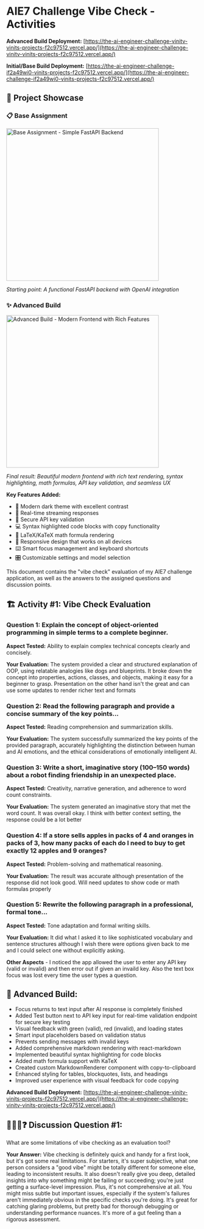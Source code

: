 # AIE7 Challenge Vibe Check - Activities

**Advanced Build Deployment:** [https://the-ai-engineer-challenge-vinitv-vinits-projects-f2c97512.vercel.app/](https://the-ai-engineer-challenge-vinitv-vinits-projects-f2c97512.vercel.app/)


**Initial/Base Build Deployment:** [https://the-ai-engineer-challenge-if2a49wi0-vinits-projects-f2c97512.vercel.app/](https://the-ai-engineer-challenge-if2a49wi0-vinits-projects-f2c97512.vercel.app/)


## 🚀 Project Showcase

### 📋 Base Assignment
<img src="images/before.png" alt="Base Assignment - Simple FastAPI Backend" width="400">

*Starting point: A functional FastAPI backend with OpenAI integration*

### ✨ Advanced Build  
<img src="images/after.png" alt="Advanced Build - Modern Frontend with Rich Features" width="400">

*Final result: Beautiful modern frontend with rich text rendering, syntax highlighting, math formulas, API key validation, and seamless UX*

**Key Features Added:**
- 🎨 Modern dark theme with excellent contrast
- 💬 Real-time streaming responses
- 🔐 Secure API key validation
- 💻 Syntax highlighted code blocks with copy functionality
- 🧮 LaTeX/KaTeX math formula rendering
- 📱 Responsive design that works on all devices
- ⌨️ Smart focus management and keyboard shortcuts
- 🎛️ Customizable settings and model selection


This document contains the "vibe check" evaluation of my AIE7 challenge application, as well as the answers to the assigned questions and discussion points.

## 🏗️ Activity #1: Vibe Check Evaluation


### Question 1: Explain the concept of object-oriented programming in simple terms to a complete beginner.

**Aspect Tested:** Ability to explain complex technical concepts clearly and concisely.

**Your Evaluation:** The system provided a clear and structured explanation of OOP, using relatable analogies like dogs and blueprints. It broke down the concept into properties, actions, classes, and objects, making it easy for a beginner to grasp.
Presentation on the other hand isn't the great and can use some updates to render richer text and formats

### Question 2: Read the following paragraph and provide a concise summary of the key points…

**Aspect Tested:** Reading comprehension and summarization skills.

**Your Evaluation:** The system successfully summarized the key points of the provided paragraph, accurately highlighting the distinction between human and AI emotions, and the ethical considerations of emotionally intelligent AI.


### Question 3: Write a short, imaginative story (100–150 words) about a robot finding friendship in an unexpected place.

**Aspect Tested:** Creativity, narrative generation, and adherence to word count constraints.

**Your Evaluation:** The system generated an imaginative story that met the word count. It was overall okay. I think with better context setting, the response could be a lot better

### Question 4: If a store sells apples in packs of 4 and oranges in packs of 3, how many packs of each do I need to buy to get exactly 12 apples and 9 oranges?

**Aspect Tested:** Problem-solving and mathematical reasoning.


**Your Evaluation:** The result was accurate although presentation of the response did not look good. Will need updates to show code or math formulas properly

### Question 5: Rewrite the following paragraph in a professional, formal tone…

**Aspect Tested:** Tone adaptation and formal writing skills.

**Your Evaluation:** It did what I asked it to like sophisticated vocabulary and sentence structures although I wish there were options given back to me and I could select one without explicitly asking. 

**Other Aspects** - I noticed the app allowed the user to enter any API key (valid or invalid) and then error out if given an invaild key. Also the text box focus was lost every time the user types a question.


## 🚧 Advanced Build: 

- Focus returns to text input after AI response is completely finished
- Added Test button next to API key input for real-time validation
endpoint for secure key testing
- Visual feedback with green (valid), red (invalid), and loading states
- Smart input placeholders based on validation status
- Prevents sending messages with invalid keys
- Added comprehensive markdown rendering with react-markdown
- Implemented beautiful syntax highlighting for code blocks  
- Added math formula support with KaTeX
- Created custom MarkdownRenderer component with copy-to-clipboard
- Enhanced styling for tables, blockquotes, lists, and headings
- Improved user experience with visual feedback for code copying

**Advanced Build Deployment:** [https://the-ai-engineer-challenge-vinitv-vinits-projects-f2c97512.vercel.app/](https://the-ai-engineer-challenge-vinitv-vinits-projects-f2c97512.vercel.app/)


## 🧑‍🤝‍🧑❓ Discussion Question #1:

What are some limitations of vibe checking as an evaluation tool?

**Your Answer:**
Vibe checking is definitely quick and handy for a first look, but it's got some real limitations. For starters, it's super subjective, what one person considers a "good vibe" might be totally different for someone else, leading to inconsistent results. It also doesn't really give you deep, detailed insights into why something might be failing or succeeding; you're just getting a surface-level impression. Plus, it's not comprehensive at all. You might miss subtle but important issues, especially if the system's failures aren't immediately obvious in the specific checks you're doing. It's great for catching glaring problems, but pretty bad for thorough debugging or understanding performance nuances. It's more of a gut feeling than a rigorous assessment.


